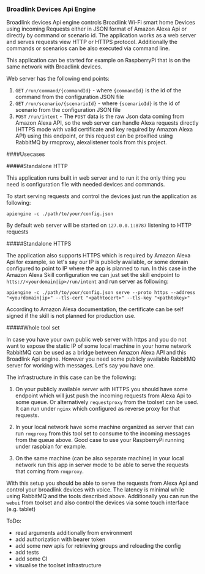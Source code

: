 ### Broadlink Devices Api Engine

Broadlink devices Api engine controls Broadlink Wi-Fi smart home Devices using incoming Requests either in JSON format 
of Amazon Alexa Api or directly by command or scenario id. The application works as a web server and serves requests 
view HTTP or HTTPS protocol. Additionally the commands or scenarios can be also executed via command line.

This application can be started for example on RaspberryPi that is on the same network with Broadlink devices.

Web server has the following end points:

1. ``GET`` ``/run/command/{commandId}`` - where ``{commandId}`` is the id of the command from the configuration JSON file
2. ``GET`` ``/run/scenario/{scenarioId}`` - where ``{scenarioId}`` is the id of scenario from the configuration JSON file
3. ``POST`` ``/run/intent`` - The ``POST`` data is the raw Json data coming from Amazon Alexa API, so the web server
can handle Alexa requests directly (HTTPS mode with valid certificate and key required by Amazon Alexa API) using
this endpoint, or this request can be proxified using RabbitMQ by rmqproxy, alexalistener tools from this project.

####Usecases

#####Standalone HTTP

This application runs built in web server and to run it the only thing you need is configuration file with needed
devices and commands. 

To start serving requests and control the devices just run the application as following:

``apiengine -c ./path/to/your/config.json``

By default web server will be started on ``127.0.0.1:8787`` listening to HTTP requests

#####Standalone HTTPS

The application also supports HTTPS which is required by Amazon Alexa Api for example, so let's say our IP is 
publicly available, or some domain configured to point to IP where the app is planned to run. In this case
in the Amazon Alexa Skill configuration we can just set the skill endpoint to ``htts://<yourdomain|ip>/run/intent``
and run server as following:

``apiengine -c ./path/to/your/config.json serve --proto https --address "<yourdomain|ip>" --tls-cert "<pathtocert>" --tls-key "<pathtokey>"``

According to Amazon Alexa documentation, the certificate can be self signed if the skill is not planned for production use.

#####Whole tool set

In case you have your own public web server with https and you do not want to expose the static IP of some local machine in your
home network RabbitMQ can be used as a bridge between Amazon Alexa API and this Broadlink Api engine.
However you need some publicly available RabbitMQ server for working with messages.
Let's say you have one.

The infrastructure in this case can be the following:

1. On your publicly available server with HTTPS you should have some endpoint which will just push the incoming requests from Alexa Api
to some queue. Or alternatively ``requestproxy`` from the toolset can be used. It can run under ```nginx``` which 
configured as reverse proxy for that requests.

2. In your local network have some machine organized as server that can run ``rmqproxy`` from this tool set to consume to the
incoming messages from the queue above. Good case to use your RaspberryPi running under raspbian for example.

3. On the same machine (can be also separate machine) in your local network run this app in server mode to be able to serve the
requests that coming from ``rmqproxy``.

With this setup you should be able to serve the requests from Alexa Api and control your broadlink devices with voice. 
The latency is minimal while using RabbitMQ and the tools described above. Additionally you can run the ```webui``` from toolset and also control 
the devices via some touch interface (e.g. tablet)


ToDo:

- read arguments additionally from environment
- add authorization with bearer token
- add some new apis for retrieving groups and reloading the config
- add tests
- add some CI
- visualise the toolset infrastructure